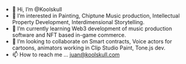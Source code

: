 - 👋 Hi, I’m @Koolskull
- 👀 I’m interested in Painting, Chiptune Music production, Intellectual Property Development, Interdimensional Storytelling. 
- 🌱 I’m currently learning Web3 development of music production software and NFT based in-game commerce.
- 💞️ I’m looking to collaborate on Smart contracts, Voice actors for cartoons, animators working in Clip Studio Paint, Tone.js dev.
- 📫 How to reach me ... juan@koolskull.com

<!---
Koolskull/Koolskull is a ✨ special ✨ repository because its `README.md` (this file) appears on your GitHub profile.
You can click the Preview link to take a look at your changes.
--->
